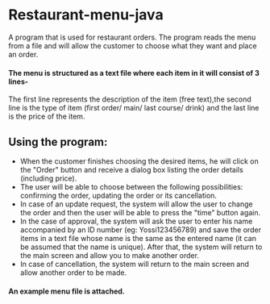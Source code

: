 # Restaurant-menu-java
A program that is used for restaurant orders. The program reads the menu from a file and will allow the customer to choose what they want and place an order.

#### The menu is structured as a text file where each item in it will consist of 3 lines-
The first line represents the description of the item (free text),the second line is the type of item (first order/ main/ last course/ drink) and the last line is the price of the item.

## Using the program:
- When the customer finishes choosing the desired items, he will click on the "Order" button and receive a dialog box listing the order details (including price).
- The user will be able to choose between the following possibilities: confirming the order, updating the order or its cancellation.
- In case of an update request, the system will allow the user to change the order and then the user will be able to press the "time" button again.
- In the case of approval, the system will ask the user to enter his name accompanied by an ID number (eg: Yossi123456789) and save the order items in a text file whose name is the same as the entered name (it can be assumed that the name is unique). After that, the system will return to the main screen and allow you to make another order.
- In case of cancellation, the system will return to the main screen and allow another order to be made.

#### An example menu file is attached.
